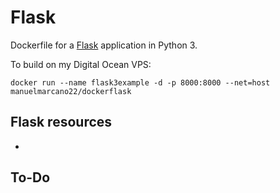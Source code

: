 # Flask

Dockerfile for a [Flask](http://flask.pocoo.org/) application in Python 3. 

To build on my Digital Ocean VPS:

`docker run --name flask3example -d -p 8000:8000 --net=host manuelmarcano22/dockerflask`

## Flask resources

- 


## To-Do
